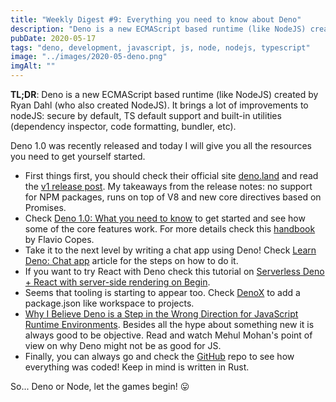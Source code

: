 ```yaml
---
title: "Weekly Digest #9: Everything you need to know about Deno"
description: "Deno is a new ECMAScript based runtime (like NodeJS) created by Ryan Dahl (who also created NodeJS)"
pubDate: 2020-05-17
tags: "deno, development, javascript, js, node, nodejs, typescript"
image: "../images/2020-05-deno.png"
imgAlt: ""
---
```


**TL;DR**: Deno is a new ECMAScript based runtime (like NodeJS) created by Ryan Dahl (who also created NodeJS). It brings a lot of improvements to nodeJS: secure by default, TS default support and built-in utilities (dependency inspector, code formatting, bundler, etc).

Deno 1.0 was recently released and today I will give you all the resources you need to get yourself started.

- First things first, you should check their official site [deno.land](https://deno.land/) and read the [v1 release post](https://deno.land/v1). My takeaways from the release notes: no support for NPM packages, runs on top of V8 and new core directives based on Promises.
- Check [Deno 1.0: What you need to know](https://blog.logrocket.com/deno-1-0-what-you-need-to-know/) to get started and see how some of the core features work. For more details check this [handbook](https://flaviocopes.com/deno/) by Flavio Copes.
- Take it to the next level by writing a chat app using Deno! Check [Learn Deno: Chat app](https://dev.to/aralroca/learn-deno-chat-app-37f0) article for the steps on how to do it.
- If you want to try React with Deno check this tutorial on [Serverless Deno + React with server-side rendering on Begin](http://%28https//dev.to/aralroca/learn-deno-chat-app-37f0).
- Seems that tooling is starting to appear too. Check [DenoX](https://github.com/BentoumiTech/denox) to add a package.json like workspace to projects.
- [Why I Believe Deno is a Step in the Wrong Direction for JavaScript Runtime Environments](https://www.freecodecamp.org/news/why-deno-is-a-wrong-step-in-the-future/). Besides all the hype about something new it is always good to be objective. Read and watch Mehul Mohan's point of view on why Deno might not be as good for JS.
- Finally, you can always go and check the [GitHub](https://github.com/denoland/deno) repo to see how everything was coded! Keep in mind is written in Rust.

So... Deno or Node, let the games begin! 😛
